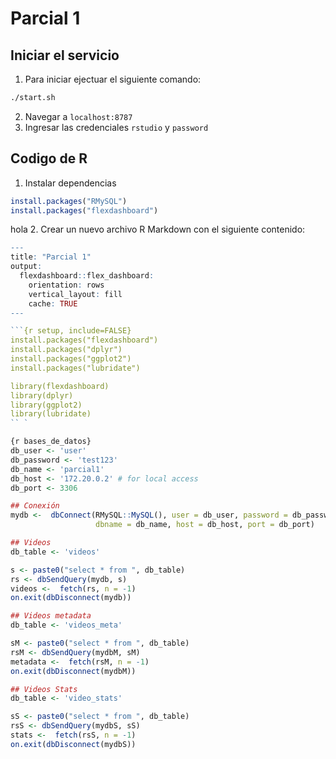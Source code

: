 # Parcial 1
## Iniciar el servicio
1. Para iniciar ejectuar el siguiente comando:
```bash
./start.sh
```
2. Navegar a `localhost:8787`
3. Ingresar las credenciales `rstudio` y `password`

## Codigo de R
1. Instalar dependencias
```r
install.packages("RMySQL")
install.packages("flexdashboard")
```
hola
2. Crear un nuevo archivo R Markdown con el siguiente contenido:
```r
---
title: "Parcial 1"
output: 
  flexdashboard::flex_dashboard:
    orientation: rows
    vertical_layout: fill
    cache: TRUE
---

```{r setup, include=FALSE}
install.packages("flexdashboard")
install.packages("dplyr")
install.packages("ggplot2")
install.packages("lubridate")

library(flexdashboard)
library(dplyr)
library(ggplot2)
library(lubridate)
`` `

{r bases_de_datos}
db_user <- 'user'
db_password <- 'test123'
db_name <- 'parcial1'
db_host <- '172.20.0.2' # for local access
db_port <- 3306

## Conexión
mydb <-  dbConnect(RMySQL::MySQL(), user = db_user, password = db_password,
                   dbname = db_name, host = db_host, port = db_port)

## Videos
db_table <- 'videos'

s <- paste0("select * from ", db_table)
rs <- dbSendQuery(mydb, s)
videos <-  fetch(rs, n = -1)
on.exit(dbDisconnect(mydb))

## Videos metadata
db_table <- 'videos_meta'

sM <- paste0("select * from ", db_table)
rsM <- dbSendQuery(mydbM, sM)
metadata <-  fetch(rsM, n = -1)
on.exit(dbDisconnect(mydbM))

## Videos Stats
db_table <- 'video_stats'

sS <- paste0("select * from ", db_table)
rsS <- dbSendQuery(mydbS, sS)
stats <-  fetch(rsS, n = -1)
on.exit(dbDisconnect(mydbS))
```